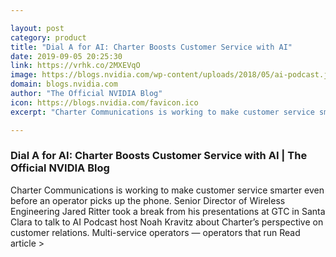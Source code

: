 ```yaml
---

layout: post
category: product
title: "Dial A for AI: Charter Boosts Customer Service with AI"
date: 2019-09-05 20:25:30
link: https://vrhk.co/2MXEVqO
image: https://blogs.nvidia.com/wp-content/uploads/2018/05/ai-podcast.jpg
domain: blogs.nvidia.com
author: "The Official NVIDIA Blog"
icon: https://blogs.nvidia.com/favicon.ico
excerpt: "Charter Communications is working to make customer service smarter even before an operator picks up the phone. Senior Director of Wireless Engineering Jared Ritter took a break from his presentations at GTC in Santa Clara to talk to AI Podcast host Noah Kravitz about Charter’s perspective on customer relations. Multi-service operators — operators that run Read article &gt;"

---
```


### Dial A for AI: Charter Boosts Customer Service with AI | The Official NVIDIA Blog

Charter Communications is working to make customer service smarter even before an operator picks up the phone. Senior Director of Wireless Engineering Jared Ritter took a break from his presentations at GTC in Santa Clara to talk to AI Podcast host Noah Kravitz about Charter’s perspective on customer relations. Multi-service operators — operators that run Read article &gt;